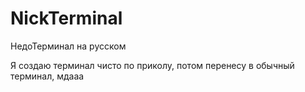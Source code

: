 # NickTerminal
НедоТерминал на русском

Я создаю терминал чисто по приколу, потом перенесу в обычный терминал, мдааа

